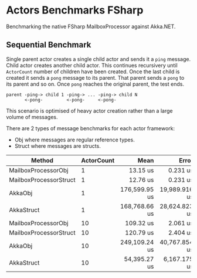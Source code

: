 # Actors Benchmarks FSharp

Benchmarking the native FSharp MailboxProcessor against Akka.NET. 

## Sequential Benchmark

Single parent actor creates a single child actor and sends it a `ping` message. Child actor creates another child actor. This continues recursivery until `ActorCount` number of children have been created. Once the last child is created it sends a `pong` message to its parent. That parent sends a `pong` to its parent and so on. Once `pong` reaches the original parent, the test ends. 
```
parent -ping-> child 1 -ping-> ... -ping-> child N
       <-pong-         <-pong-     <-pong-
```
This scenario is optimised of heavy actor creation rather than a large volume of messages. 

There are 2 types of message benchmarks for each actor framework:
* Obj where messages are regular reference types.
* Struct where messages are structs.

|                 Method | ActorCount |          Mean |         Error |         StdDev |        Median |     Gen0 |    Gen1 |    Gen2 |  Allocated |
|----------------------- |----------- |--------------:|--------------:|---------------:|--------------:|---------:|--------:|--------:|-----------:|
|    MailboxProcessorObj |          1 |      13.15 us |      0.231 us |       0.216 us |      13.20 us |   1.2360 |  0.0153 |       - |    5.02 KB |
| MailboxProcessorStruct |          1 |      12.76 us |      0.231 us |       0.216 us |      12.80 us |   1.2207 |  0.0153 |       - |    4.98 KB |
|                AkkaObj |          1 | 176,599.95 us | 19,989.916 us |  56,053.869 us | 177,267.60 us | 765.6250 | 93.7500 | 15.6250 | 4587.36 KB |
|             AkkaStruct |          1 | 168,768.66 us | 28,624.823 us |  83,951.651 us | 199,021.42 us | 781.2500 | 93.7500 | 15.6250 | 4588.36 KB |
|    MailboxProcessorObj |         10 |     109.32 us |      2.061 us |       2.205 us |     108.65 us |   7.2021 |  0.1221 |       - |   29.14 KB |
| MailboxProcessorStruct |         10 |     120.79 us |      2.404 us |       6.859 us |     121.69 us |   7.0801 |       - |       - |   28.98 KB |
|                AkkaObj |         10 | 249,109.24 us | 40,767.854 us | 119,565.059 us | 231,851.40 us | 796.8750 | 78.1250 | 15.6250 | 4775.69 KB |
|             AkkaStruct |         10 |  54,395.27 us |  6,167.175 us |  17,892.092 us |  55,149.53 us | 812.5000 |       - |       - | 4775.95 KB |


